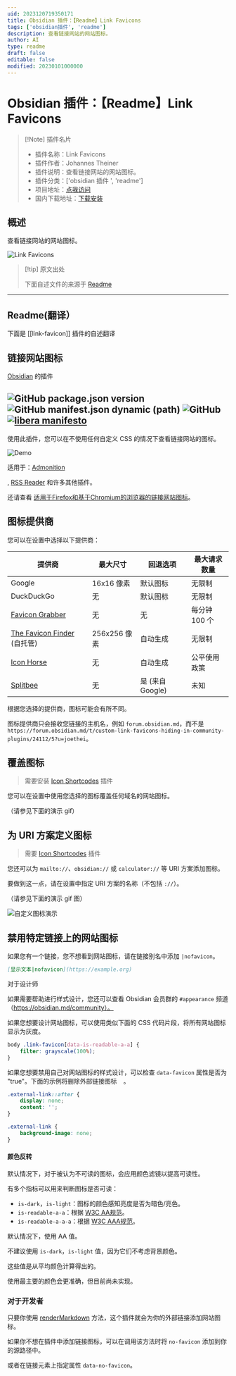 ```yaml
---
uid: 2023120719350171
title: Obsidian 插件：【Readme】Link Favicons
tags: ['obsidian插件', 'readme']
description: 查看链接网站的网站图标。
author: AI
type: readme
draft: false
editable: false
modified: 20230101000000
---
```


# Obsidian 插件：【Readme】Link Favicons

> [!Note] 插件名片
> - 插件名称：Link Favicons
> - 插件作者：Johannes Theiner
> - 插件说明：查看链接网站的网站图标。
> - 插件分类：['obsidian 插件 ', 'readme']
> - 项目地址：[点我访问](https://github.com/joethei/obsidian-link-favicon)
> - 国内下载地址：[下载安装](https://pkmer.cn/products/plugin/pluginMarket/?link-favicon)

## 概述

查看链接网站的网站图标。

![Link Favicons](https://cdn.pkmer.cn/covers/link-favicon.png!pkmer)

> [!tip] 原文出处
>
>下面自述文件的来源于 [Readme](https://ghproxy.net/https://raw.githubusercontent.com/joethei/obsidian-link-favicon/master/README.md)
>

---

## Readme(翻译）

下面是 [[link-favicon]] 插件的自述翻译

## 链接网站图标

[Obsidian](https://obsidian.md) 的插件

![GitHub package.json version](https://img.shields.io/github/package-json/v/joethei/obsidian-link-favicon)
![GitHub manifest.json dynamic (path)](https://img.shields.io/github/manifest-json/minAppVersion/joethei/obsidian-link-favicon?label=lowest%20supported%20app%20version)
![GitHub](https://img.shields.io/github/license/joethei/obsidian-link-favicon)
[![libera manifesto](https://img.shields.io/badge/libera-manifesto-lightgrey.svg)](https://liberamanifesto.com)
---

使用此插件，您可以在不使用任何自定义 CSS 的情况下查看链接网站的图标。

![Demo](https://cdn.pkmer.cn/covers/link-favicon_1_4.png!pkmer)

适用于：[Admonition](https://github.com/valentine195/obsidian-admonition)

, [RSS Reader](https://github.com/joethei/obsidian-rss) 和许多其他插件。

还请查看 [适用于Firefox和基于Chromium的浏览器的链接网站图标](https://github.com/joethei/browser-favicon-links)。

## 图标提供商

您可以在设置中选择以下提供商：

| 提供商                                                              | 最大尺寸  | 回退选项                | 最大请求数量    |
|--------------------------------------------------------------------|-----------|-------------------------|-----------------|
| Google                                                             | 16x16 像素 | 默认图标                | 无限制️         |
| DuckDuckGo                                                         | 无        | 默认图标                | 无限制          |
| [Favicon Grabber](https://favicongrabber.com/)                     | 无        | 无                      | 每分钟 100 个     |
| [The Favicon Finder](https://github.com/mat/besticon) (自托管)     | 256x256 像素 | 自动生成                | 无限制️         |
| [Icon Horse](https://icon.horse/)                                  | 无        | 自动生成                | 公平使用政策     |
| [Splitbee](https://github.com/splitbee/favicon-resolver)           | 无        | 是 (来自 Google)         | 未知            |

根据您选择的提供商，图标可能会有所不同。

图标提供商只会接收您链接的主机名，例如 `forum.obsidian.md`，而不是 `https://forum.obsidian.md/t/custom-link-favicons-hiding-in-community-plugins/24112/5?u=joethei`。

## 覆盖图标

> 需要安装 [Icon Shortcodes](https://github.com/aidenlx/obsidian-icon-shortcodes) 插件

您可以在设置中使用您选择的图标覆盖任何域名的网站图标。

（请参见下面的演示 gif）

## 为 URI 方案定义图标

> 需要 [Icon Shortcodes](https://github.com/aidenlx/obsidian-icon-shortcodes) 插件

您还可以为 `mailto://`、`obsidian://` 或 `calculator://` 等 URI 方案添加图标。

要做到这一点，请在设置中指定 URI 方案的名称（不包括 `://`）。

（请参见下面的演示 gif 图）

![自定义图标演示](https://cdn.pkmer.cn/covers/link-favicon_1_5.gif)

## 禁用特定链接上的网站图标

如果您有一个链接，您不想看到网站图标，请在链接别名中添加 `|nofavicon`。

```md
[显示文本|nofavicon](https://example.org)
```

对于设计师

如果需要帮助进行样式设计，您还可以查看 Obsidian 会员群的 `#appearance` 频道（<https://obsidian.md/community）。>

如果您想要设计网站图标，可以使用类似下面的 CSS 代码片段，将所有网站图标显示为灰度。

```css
body .link-favicon[data-is-readable-a-a] {
	filter: grayscale(100%);
}
```

如果您想要禁用自己对网站图标的样式设计，可以检查 `data-favicon` 属性是否为 "true"。下面的示例将删除外部链接图标<img src="https://upload.wikimedia.org/wikipedia/commons/thumb/6/6a/External_link_font_awesome.svg/240px-External_link_font_awesome.svg.png" height="15px">。

```css
.external-link::after {
	display: none;
	content: '';
}

.external-link {
	background-image: none;
}
```

#### 颜色反转

默认情况下，对于被认为不可读的图标，会应用颜色滤镜以提高可读性。

有多个指标可以用来判断图标是否可读：

- `is-dark`，`is-light`：图标的颜色感知亮度是否为暗色/亮色。
- `is-readable-a-a`：根据 [W3C AA规范](https://www.w3.org/TR/UNDERSTANDING-WCAG20/visual-audio-contrast-contrast.html)。
- `is-readable-a-a-a`：根据 [W3C AAA规范](https://www.w3.org/TR/UNDERSTANDING-WCAG20/visual-audio-contrast7.html)。

默认情况下，使用 AA 值。

不建议使用 `is-dark`，`is-light` 值，因为它们不考虑背景颜色。

这些值是从平均颜色计算得出的。

使用最主要的颜色会更准确，但目前尚未实现。

### 对于开发者

只要你使用 [renderMarkdown](https://marcus.se.net/obsidian-plugin-docs/api/classes/MarkdownRenderer#rendermarkdown) 方法，这个插件就会为你的外部链接添加网站图标。

如果你不想在插件中添加链接图标，可以在调用该方法时将 `no-favicon` 添加到你的源路径中。

或者在链接元素上指定属性 `data-no-favicon`。
